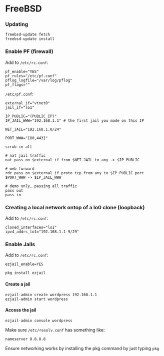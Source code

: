FreeBSD
========

### Updating
```
freebsd-update fetch
freebsd-update install
```

### Enable PF (firewall)

Add to `/etc/rc.conf`:
```
pf_enable="YES"
pf_rules="/etc/pf.conf"
pflog_logfile="/var/log/pflog"
pf_flags=""
```

`/etc/pf.conf`:
```
external_if="vtnet0"
jail_if="lo1"

IP_PUBLIC="(PUBLIC_IP)"
IP_JAIL_WWW="192.168.1.1" # the first jail you made on this IP

NET_JAIL="192.168.1.0/24"

PORT_WWW="{80,443}"

scrub in all

# nat jail traffic
nat pass on $external_if from $NET_JAIL to any -> $IP_PUBLIC

# web forward
rdr pass on $external_if proto tcp from any to $IP_PUBLIC port $PORT_WWW -> $IP_JAIL_WWW

# demo only, passing all traffic
pass out
pass in
```

### Creating a local network ontop of a lo0 clone (loopback)

Add to `/etc/rc.conf`:
``` 
cloned_interfaces="lo1"
ipv4_addrs_lo1="192.168.1.1-9/29"
```


### Enable Jails

Add to `/etc/rc.conf`:
```
ezjail_enable=YES
```

`pkg install ezjail`

#### Create a jail

```
ezjail-admin create wordpress 192.168.1.1
ezjail-admin start wordpress
```

#### Access the jail
`ezjail-admin console wordpress`

Make sure `/etc/resolv.conf` has something like:
```
nameserver 8.8.8.8
```


Ensure networking works by installing the pkg command by just typing `pkg`



